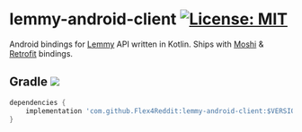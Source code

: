# lemmy-android-client  [![License: MIT](https://img.shields.io/badge/License-MIT-yellow.svg)](https://opensource.org/licenses/MIT)

Android bindings for [Lemmy](https://github.com/LemmyNet/lemmy) API written in Kotlin. Ships with [Moshi](https://github.com/square/moshi) & [Retrofit](https://github.com/square/retrofit) bindings.

## Gradle [![](https://jitpack.io/v/Flex4Reddit/lemmy-android-client.svg)](https://jitpack.io/#Flex4Reddit/lemmy-android-client)

```gradle
dependencies {
    implementation 'com.github.Flex4Reddit:lemmy-android-client:$VERSION'
}
```

